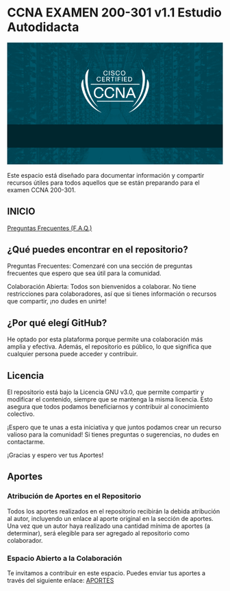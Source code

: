 # CCNA EXAMEN 200-301 v1.1 Estudio Autodidacta
![](https://github.com/geryescalier/ccna-examen-200-301-v1-1-autodidacta/blob/main/autodidacta/imagenes/ccna200301e.png)

Este espacio está diseñado para documentar información y compartir recursos útiles para todos aquellos que se están preparando para el examen CCNA 200-301.

## INICIO
[Preguntas Frecuentes (F.A.Q.)](https://github.com/geryescalier/ccna-examen-200-301-v1-1-autodidacta/blob/main/autodidacta/faq.md)

## ¿Qué puedes encontrar en el repositorio?

Preguntas Frecuentes: Comenzaré con una sección de preguntas frecuentes que espero que sea útil para la comunidad.

Colaboración Abierta: Todos son bienvenidos a colaborar. No tiene restricciones para colaboradores, así que si tienes información o recursos que compartir, ¡no dudes en unirte!

## ¿Por qué elegí GitHub?
He optado por esta plataforma porque permite una colaboración más amplia y efectiva. Además, el repositorio es público, lo que significa que cualquier persona puede acceder y contribuir.

## Licencia 
El repositorio está bajo la Licencia GNU v3.0, que permite compartir y modificar el contenido, siempre que se mantenga la misma licencia. Esto asegura que todos podamos beneficiarnos y contribuir al conocimiento colectivo.

¡Espero que te unas a esta iniciativa y que juntos podamos crear un recurso valioso para la comunidad! Si tienes preguntas o sugerencias, no dudes en contactarme.

¡Gracias y espero ver tus Aportes!

## Aportes
### Atribución de Aportes en el Repositorio

Todos los aportes realizados en el repositorio recibirán la debida atribución al autor, incluyendo un enlace al aporte original en la sección de aportes. Una vez que un autor haya realizado una cantidad mínima de aportes (a determinar), será elegible para ser agregado al repositorio como colaborador.

### Espacio Abierto a la Colaboración

Te invitamos a contribuir en este espacio. Puedes enviar tus aportes a través del siguiente enlace: [APORTES](https://github.com/geryescalier/ccna-examen-200-301-v1-1-autodidacta/blob/main/autodidacta/faq.md) 



